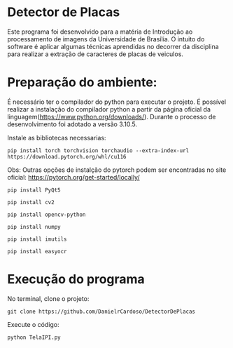 # Detector de Placas

Este programa foi desenvolvido para a matéria de Introdução ao processamento de imagens da Universidade de Brasília. O intuito do software é aplicar algumas técnicas aprendidas no decorrer da disciplina para realizar a extração de caracteres de placas de veiculos.

# Preparação do ambiente:
É necessário ter o compilador do python para executar o projeto. É possível realizar a instalação do compilador python a partir da página oficial da linguagem(https://www.python.org/downloads/). Durante o processo de desenvolvimento foi adotado a versão 3.10.5.

Instale as bibliotecas necessarias:

```  
pip install torch torchvision torchaudio --extra-index-url https://download.pytorch.org/whl/cu116
```
Obs: Outras opções de instalção do pytorch podem ser encontradas no site oficial: https://pytorch.org/get-started/locally/

``` 
pip install PyQt5
``` 
``` 
pip install cv2
```
```
pip install opencv-python
```
```  
pip install numpy
```  
```  
pip install imutils
``` 
```   
pip install easyocr
```  

# Execução do programa
No terminal, clone o projeto:  
```  
git clone https://github.com/DanielrCardoso/DetectorDePlacas
``` 

Execute o código: 
```  
python TelaIPI.py 
``` 
